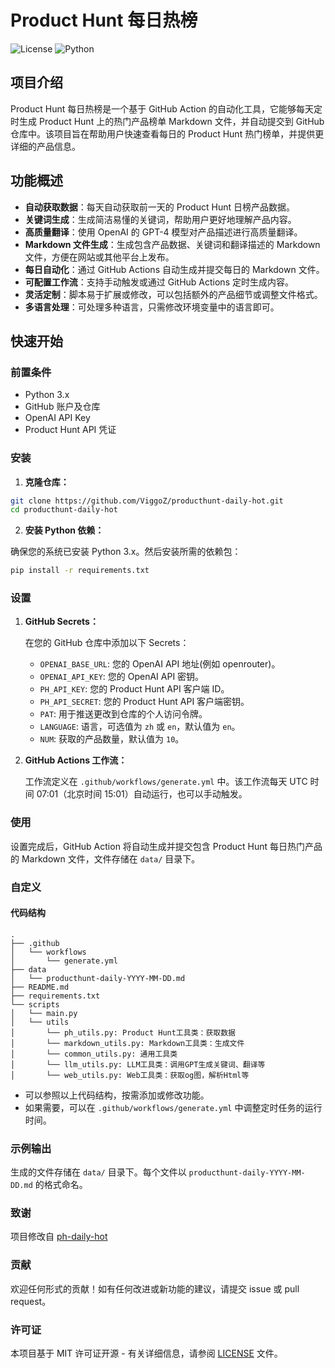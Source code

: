 # Product Hunt 每日热榜

![License](https://img.shields.io/github/license/iAmCorey/producthunt-daily-bot) ![Python](https://img.shields.io/badge/python-3.x-blue)

## 项目介绍

Product Hunt 每日热榜是一个基于 GitHub Action 的自动化工具，它能够每天定时生成 Product Hunt 上的热门产品榜单 Markdown 文件，并自动提交到 GitHub 仓库中。该项目旨在帮助用户快速查看每日的 Product Hunt 热门榜单，并提供更详细的产品信息。


## 功能概述

- **自动获取数据**：每天自动获取前一天的 Product Hunt 日榜产品数据。
- **关键词生成**：生成简洁易懂的关键词，帮助用户更好地理解产品内容。
- **高质量翻译**：使用 OpenAI 的 GPT-4 模型对产品描述进行高质量翻译。
- **Markdown 文件生成**：生成包含产品数据、关键词和翻译描述的 Markdown 文件，方便在网站或其他平台上发布。
- **每日自动化**：通过 GitHub Actions 自动生成并提交每日的 Markdown 文件。
- **可配置工作流**：支持手动触发或通过 GitHub Actions 定时生成内容。
- **灵活定制**：脚本易于扩展或修改，可以包括额外的产品细节或调整文件格式。
- **多语言处理**：可处理多种语言，只需修改环境变量中的语言即可。

## 快速开始

### 前置条件

- Python 3.x
- GitHub 账户及仓库
- OpenAI API Key
- Product Hunt API 凭证


### 安装

1. **克隆仓库：**

```bash
git clone https://github.com/ViggoZ/producthunt-daily-hot.git
cd producthunt-daily-hot
```

2. **安装 Python 依赖：**

确保您的系统已安装 Python 3.x。然后安装所需的依赖包：

```bash
pip install -r requirements.txt
```

### 设置

1. **GitHub Secrets：**

   在您的 GitHub 仓库中添加以下 Secrets：

   - `OPENAI_BASE_URL`: 您的 OpenAI API 地址(例如 openrouter)。
   - `OPENAI_API_KEY`: 您的 OpenAI API 密钥。
   - `PH_API_KEY`: 您的 Product Hunt API 客户端 ID。
   - `PH_API_SECRET`: 您的 Product Hunt API 客户端密钥。
   - `PAT`: 用于推送更改到仓库的个人访问令牌。
   - `LANGUAGE`: 语言，可选值为 `zh` 或 `en`，默认值为 `en`。
   - `NUM`: 获取的产品数量，默认值为 `10`。


2. **GitHub Actions 工作流：**

   工作流定义在 `.github/workflows/generate.yml` 中。该工作流每天 UTC 时间 07:01（北京时间 15:01）自动运行，也可以手动触发。

### 使用

设置完成后，GitHub Action 将自动生成并提交包含 Product Hunt 每日热门产品的 Markdown 文件，文件存储在 `data/` 目录下。

### 自定义

#### 代码结构

```
.
├── .github
│   └── workflows
│       └── generate.yml
├── data
│   └── producthunt-daily-YYYY-MM-DD.md
├── README.md
├── requirements.txt
└── scripts
│   └── main.py
│   └── utils
│       └── ph_utils.py: Product Hunt工具类：获取数据
│       └── markdown_utils.py: Markdown工具类：生成文件
│       └── common_utils.py: 通用工具类
│       └── llm_utils.py: LLM工具类：调用GPT生成关键词、翻译等
│       └── web_utils.py: Web工具类：获取og图，解析Html等
```

- 可以参照以上代码结构，按需添加或修改功能。
- 如果需要，可以在 `.github/workflows/generate.yml` 中调整定时任务的运行时间。

### 示例输出

生成的文件存储在 `data/` 目录下。每个文件以 `producthunt-daily-YYYY-MM-DD.md` 的格式命名。

### 致谢

项目修改自 [ph-daily-hot](https://github.com/ViggoZ/ph-daily-hot)

### 贡献

欢迎任何形式的贡献！如有任何改进或新功能的建议，请提交 issue 或 pull request。

### 许可证

本项目基于 MIT 许可证开源 - 有关详细信息，请参阅 [LICENSE](LICENSE) 文件。
